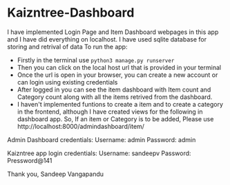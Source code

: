 # Kaizntree-Dashboard

I have implemented Login Page and Item Dashboard webpages in this app and I have did everything on localhost.
I have used sqlite database for storing and retrival of data
To run the app:
  * Firstly in the terminal use `python3 manage.py runserver`
  * Then you can click on the local host url that is provided in your terminal
  * Once the url is open in your browser, you can create a new account or can login using existing credentials
  * After logged in you can see the item dashboard with Item count and Category count along with all the items retrived from the dashboard.
  * I haven't implemented funtions to create a item and to create a category in the frontend, although I have created views for the following in dashboard app. So, If an item or Category is to be added, Please use http://localhost:8000/admindashboard/item/


Admin Dashboard credentials:
Username: admin
Password: admin

Kaizntree app login credentials:
Username: sandeepv
Password: Pressword@141


Thank you,
Sandeep Vangapandu

